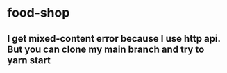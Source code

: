 # food-shop
## I get mixed-content error because I use http api. But you can clone my main branch and try to yarn start
